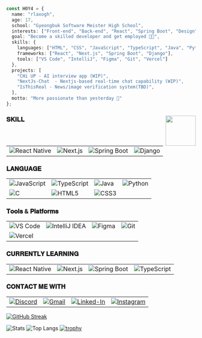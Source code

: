 ```ts
const H0Y4 = {
  name: "rlaxogh",
  age: 17,
  school: "Gyeongbuk Software Meister High School",
  interests: ["Front-end", "Back-end", "React", "Spring Boot", "Design", "AI", "Real-time apps"],
  goal: "Become a skilled developer and get employed 👨‍💻",
  skills: {
    languages: ["HTML", "CSS", "JavaScript", "TypeScript", "Java", "Python", "C", "Styled-components"],
    frameworks: ["React", "Next.js", "Spring Boot", "Django"],
    tools: ["VS Code", "IntelliJ", "Figma", "Git", "Vercel"]
  },
  projects: [
    "CHi UP - AI interview app (WIP)",
    "NextJs-Chat  - Nextjs-based real-time chat capability (WIP)",
    "IsThisReal - News/image verification system(TBD)",
  ],
  motto: "More passionate than yesterday 🌱"
};
```
### 𝐒𝐊𝐈𝐋𝐋 <img src="https://peppy-melba-47ed98.netlify.app/.netlify/functions/random-image" width="80" align="right">

|  |  |  |  |
|--|--|--|--|
| ![React Native](https://img.shields.io/badge/React_Native-20232A?style=for-the-badge&logo=react&logoColor=61DAFB) | ![Next.js](https://img.shields.io/badge/next%20js-000000?style=for-the-badge&logo=nextdotjs&logoColor=white) | ![Spring Boot](https://img.shields.io/badge/Spring_Boot-6DB33F?style=for-the-badge&logo=spring-boot&logoColor=white) | ![Django](https://img.shields.io/badge/Django-092E20?style=for-the-badge&logo=django&logoColor=green) |

### 𝐋𝐀𝐍𝐆𝐔𝐀𝐆𝐄
|  |  |  |  |
|--|--|--|--|
| ![JavaScript](https://img.shields.io/badge/JavaScript-323330?style=for-the-badge&logo=javascript&logoColor=F7DF1E) | ![TypeScript](https://img.shields.io/badge/TypeScript-007ACC?style=for-the-badge&logo=typescript&logoColor=white) | ![Java](https://img.shields.io/badge/Java-ED8B00?style=for-the-badge&logo=openjdk&logoColor=white) | ![Python](https://img.shields.io/badge/Python-FFD43B?style=for-the-badge&logo=python&logoColor=blue) |
| ![C](https://img.shields.io/badge/C-00599C?style=for-the-badge&logo=c&logoColor=white) | ![HTML5](https://img.shields.io/badge/HTML5-E34F26?style=for-the-badge&logo=html5&logoColor=white) | ![CSS3](https://img.shields.io/badge/CSS3-1572B6?style=for-the-badge&logo=css3&logoColor=white) |  |

### 𝐓𝐨𝐨𝐥𝐬 & 𝐏𝐥𝐚𝐭𝐟𝐨𝐫𝐦𝐬
|  |  |  |  |
|--|--|--|--|
| ![VS Code](https://img.shields.io/badge/VS_Code-007ACC?style=for-the-badge&logo=visual-studio-code&logoColor=white) | ![IntelliJ IDEA](https://img.shields.io/badge/IntelliJ_IDEA-000000?style=for-the-badge&logo=intellijidea&logoColor=white) | ![Figma](https://img.shields.io/badge/Figma-F24E1E?style=for-the-badge&logo=figma&logoColor=white) | ![Git](https://img.shields.io/badge/Git-F05032?style=for-the-badge&logo=git&logoColor=white) |
| ![Vercel](https://img.shields.io/badge/Vercel-000000?style=for-the-badge&logo=vercel&logoColor=white) |  |  |  |


### 𝐂𝐔𝐑𝐑𝐄𝐍𝐓𝐋𝐘 𝐋𝐄𝐀𝐑𝐍𝐈𝐍𝐆
|  |  |  |  |
|--|--|--|--|
| ![React Native](https://img.shields.io/badge/React_Native-20232A?style=for-the-badge&logo=react&logoColor=61DAFB) | ![Next.js](https://img.shields.io/badge/next%20js-000000?style=for-the-badge&logo=nextdotjs&logoColor=white) | ![Spring Boot](https://img.shields.io/badge/Spring_Boot-6DB33F?style=for-the-badge&logo=spring-boot&logoColor=white) | ![TypeScript](https://img.shields.io/badge/TypeScript-007ACC?style=for-the-badge&logo=typescript&logoColor=white) |

### 𝐂𝐎𝐍𝐓𝐀𝐂𝐓 𝐌𝐄 𝐖𝐈𝐓𝐇
|  |  |  |  |
|--|--|--|--|
| [![Discord](https://img.shields.io/badge/Discord-5865F2?style=for-the-badge&logo=discord&logoColor=white)](https://discordapp.com/users/867071958071771157) | [![Gmail](https://img.shields.io/badge/Gmail-D14836?style=for-the-badge&logo=gmail&logoColor=white)](mailto:btm.email2769@gmail.com) | [![Linked-In](https://img.shields.io/badge/LinkedIn-0077B5?style=for-the-badge&logo=linkedin&logoColor=white)](https://www.linkedin.com/in/%EA%B9%80%ED%83%9C%ED%98%B8-%EA%B9%80%ED%83%9C%ED%98%B8-099213361/) | [![Instagram](https://img.shields.io/badge/Instagram-E4405F?style=for-the-badge&logo=instagram&logoColor=white)](https://www.instagram.com/btm.email2769/)

[![GitHub Streak](https://streak-stats.demolab.com/?user=rlaxogh76&theme=dark)](https://git.io/streak-stats)

![Stats](https://github-readme-stats.vercel.app/api?username=rlaxogh76&hide_title=false&hide_rank=false&show_icons=true&include_all_commits=true&count_private=true&disable_animations=false&theme=dracula&locale=en&hide_border=false&order=1)  ![Top Langs](https://github-readme-stats.vercel.app/api/top-langs?username=rlaxogh76&locale=en&hide_title=false&layout=compact&card_width=320&langs_count=5&theme=dracula&hide_border=false&order=2)
[![trophy](https://github-profile-trophy.vercel.app/?username=rlaxogh76&theme=onedark)](https://github.com/rlaxogh76/github-profile-trophy)
